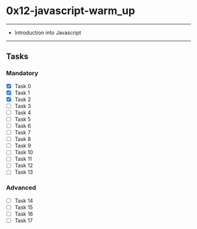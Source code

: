 # 0x12-javascript-warm_up

---
* Introduction into Javascript
---

## Tasks
### Mandatory
- [x] Task 0
- [x] Task 1
- [x] Task 2
- [ ] Task 3
- [ ] Task 4
- [ ] Task 5
- [ ] Task 6
- [ ] Task 7
- [ ] Task 8
- [ ] Task 9
- [ ] Task 10
- [ ] Task 11
- [ ] Task 12
- [ ] Task 13

### Advanced
- [ ] Task 14
- [ ] Task 15
- [ ] Task 16
- [ ] Task 17
